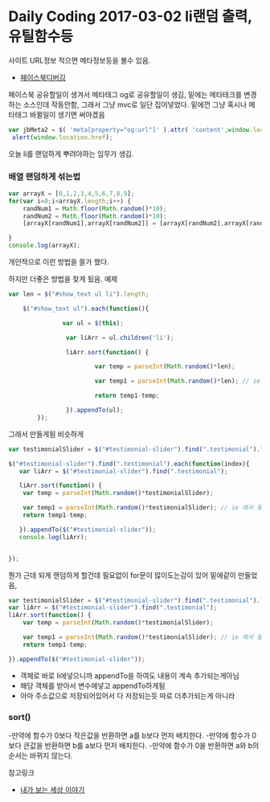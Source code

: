 # Daily Coding 2017-03-02 li랜덤 출력,유틸함수등

사이트 URL정보 적으면 메타정보등을 볼수 있음.
* [페이스북디버깅](developers.facebook.com/tools/debug/sharing/)

페이스북 공유할일이 생겨서 메타태그 og로 공유할일이 생김,
밑에는 메타테크를 변경하는 소스인데 작동안함, 그래서 그냥 mvc로 일단
집어넣었다. 밑에껀 그냥 혹시나 메타태그 바뀔일이 생기면 써야겠음
```javascript
var jbMeta2 = $( 'meta[property="og:url"]' ).attr( 'content',window.location.href );
 alert(window.location.href);
```

오늘 li를 랜덤하게 뿌려야하는 임무가 생김.
### 배열 랜덤하게 섞는법
```javascript
var arrayX = [0,1,2,3,4,5,6,7,8,9];
for(var i=0;i<arrayX.length;i++) {
    randNum1 = Math.floor(Math.random()*10);
	randNum2 = Math.floor(Math.random()*10);
	[arrayX[randNum1],arrayX[randNum2]] = [arrayX[randNum2],arrayX[randNum1]];

}
console.log(arrayX);
```
개인적으로 이런 방법을 쓸가 했다.

하지만 더좋은 방법을 찾게 됬음. 예제
```javascript
var len = $("#show_text ul li").length;

    $("#show_text ul").each(function(){

               var ul = $(this);

                var liArr = ul.children('li');

                liArr.sort(function() {

                        var temp = parseInt(Math.random()*len);

                        var temp1 = parseInt(Math.random()*len); // ie 에서 동작하기 위해 필요, 크롬 파폭에서는 없어도 동작가능

                        return temp1-temp;

                }).appendTo(ul);
        });
```

그래서 만들게됨 비슷하게


```javascript
var testimonialSlider = $("#testimonial-slider").find(".testimonial").length;

$("#testimonial-slider").find(".testimonial").each(function(index){
   var liArr = $("#testimonial-slider").find(".testimonial");

   liArr.sort(function() {
    var temp = parseInt(Math.random()*testimonialSlider);

    var temp1 = parseInt(Math.random()*testimonialSlider); // ie 에서 동작하기 위해 필요, 크롬 파폭에서는 없어도 동작가능
    return temp1-temp;

   }).appendTo($("#testimonial-slider"));
   console.log(liArr);


});

```


뭔가 근데 되게 랜덤하게 할건데 필요없이 for문이 많이도는감이 있어
밑에같이 만들었음,
```javascript
var testimonialSlider = $("#testimonial-slider").find(".testimonial").length;
var liArr = $("#testimonial-slider").find(".testimonial");
liArr.sort(function() {
    var temp = parseInt(Math.random()*testimonialSlider);

    var temp1 = parseInt(Math.random()*testimonialSlider); // ie 에서 동작하기 위해 필요, 크롬 파폭에서는 없어도 동작가능
    return temp1-temp;

}).appendTo($("#testimonial-slider"));
```
* 객체로 바로 li에넣으니까 appendTo을 하여도 내용이 계속 추가되는게아님
* 해당 객체를 받아서 변수에넣고 appendTo하게됨
* 아마 주소값으로 저장되어있어서 다 저장되는듯 따로 더추가되는게 아니라

### sort()
-만약에 함수가 0보다 작은값을 반환하면 a를 b보다 먼저 배치한다.
-만약에 함수가 0보다 큰값을 반환하면 b를 a보다 먼저 배치한다.
-만약에 함수가 0을 반환하면 a와 b의 순서는 바뀌지 않는다.






참고링크
* [내가 보는 세상 이야기](http://poltman.tistory.com/entry/LI-랜덤-정렬 )
